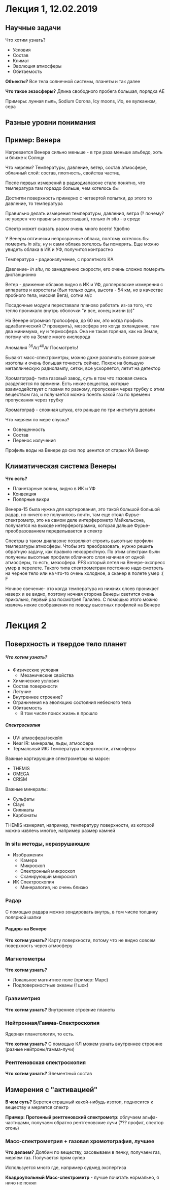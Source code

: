 # Лекция 1, 12.02.2019

## Научные задачи

Что хотим узнать?

- Условия
- Состав
- Климат
- Эволюция атмосферы
- Обитаемость 

**Объекты?** Все тела солнечной системы, планеты и так далее

**Что такое экзосферы?** Длина свободного пробега большая, порядка АЕ

Примеры: лунная пыль, Sodium Corona, Icy moons, Ио, ее вулканизм, сера

## Разные уровни понимания

## Пример: Венера

Нагревается Венера сильно меньше - в три раза меньше альбедо, хоть и ближе к Солнцу

Что меряем? Температуры, давление, ветер, состав атмосфере, облачный слой: состав, плотность, свойства частиц

После первых измерений в радиодиапазоне стало понятно, что температура там гораздо больше, чем хотелось бы

Достигли поверхность примерно с четвертой попытки, до этого то давление, то температура

Правильно делать измерения температуры, давления, ветра (? почему? не уверен что правильно расслышал), только *in situ* - в среде

Спектр может сказать разом очень много всего! Удобно

У Венеры оптически непрозрачные облака, поэтому хотелось бы померить *in situ*, ну и сами облака хотелось бы померить. Еще можно увидеть облака в ИК и УФ, получится контрастно 

Температура - радиоизлучение, с пролетного КА

Давление- *in situ*, по замедлению скорости, его очень сложно померить дистанционно

Ветер - движение облаков видно в ИК и УФ, доплеровские измерения с аппаратов и аэростаты (был только один, высота - 54 км, но в качестве пробного тела, миссия Вега), сотни $м / c$

Посадочные модули переставали планово работать из-за того, что тепло проникало внутрь оболочки "и все, конец жизни (с)"

На Венере огромная тропосфера, до 60 км, это когда профиль адиабатический (? проверить), мезосфера это когда охлаждение, там два минимума, ну и термосфера. Она не такая горячая, как на Земле, потому что на Земле много кислорода 

Аномалия $^{36}Ar/^{40}Ar$ Посмотреть! 

Бывают масс-спектрометры, можно даже различать всякие разные изотопы и очень большая точность сейчас. Похож на большую металлическую радиолампу, сетки, все ускоряется, летит на детектор

Хроматограф- типа газовый завод, суть в том что газовая смесь разделяется по времени. Есть некие вещества, которые взаимодействует с газами по разному, пропускаем через трубку с этим веществом газ, и получается можно понять какой газ по времени пропускания через трубку

Хроматограф - сложная штука, его раньше по три института делали

Что меряем по мере спуска?

- Освещенность
- Состав
- Перенос излучения

Профиль воды на Венере до сих пор ценится от старых КА Венер 

## Климатическая система Венеры

**Что есть?**

- Планетарные волны, видно в ИК и УФ 
- Конвекция
- Полярные вихри

Венера-15 была нужна для картирования, это такой большой большой радар, но ничего не получилось почти, там еще стоял Фурье-спектрометр, это на самом деле интерферометр Майкельсона, получается на выходе интерферограмма, которая дальше Фурье-преобразованием переделывается в спектр

Спектры в таком диапазоне позволяют строить высотные профили температуры атмосферы. Чтобы это преобразовать, нужно решить обратную задачу, как правило некорректную. По этим спектрам были получены высотные профили облачного слоя начиная от одной атмосферы, то есть, мезосфера. PFS который летел на Венере-экспресс умер в перелете. Такого типа спектрометрам постоянно надо смотреть на черное тело или на что-то очень холодное, а сканер в полете умер :( F

Ночное свечение- это когда температура из нижних слоев проникает наверх и ее видно, поэтому ночная сторона Венеры светится очень прикольно, первый раз посмотрел Галилео. С помощью этого можно извлечь некие соображения по поводу высотных профилей на Венере

# Лекция 2

##  Поверхность и твердое тело планет 

##### Что хотим узнать?

- Физические условия
  - Механические свойства
- Химические условия
- Состав поверхности
- Летучие 
- Внутреннее строение?
- Ограничения на эволюцию состояния небесного тела
- Обитаемость
  - В том числе поиск жизнь в прошло

##### Спектроскопия

- UV: атмосфера/эскейп
- Near IR: минералы, льды, атмосфера
- Термальный ИК: Температура поверхности, атмосферы

Важные картирующие спектрометры на марсе:

- THEMIS
- OMEGA
- CRISM

Важные минералы:

- Сульфаты
- Clays 
- Силикаты
- Карбонаты

THEMIS измеряет, например, температуру поверхности, из которой можно извлечь многое, например размер камней

### In situ методы, неразрушающие

- Изображения
  - Камера
  - Микроскоп
  - Электронный микроскоп
  - Сканирующий микроскоп
- ИК Спектроскопия 
  - Минералогия, но очень близко 

### Радар

С помощью радара можно зондировать внутрь, в том числе толщину полярной шапки

#### Радары на Венере

**Что хотим узнать?** Карту поверхности, потому что не видно совсем поверхность через атмосферу

### Магнетометры

**Что хотим узнать?** 

- Локальное магнитное поле (пример: Марс)
- Подповерхностные океаны (! шок)

### Гравиметрия

**Что хотим узнать?** Внутреннее строение планеты

### Нейтронная/Гамма-Спектроскопия

Ядерная планетология, то есть.

**Что хотим узнать?** С помощью КЛ можем узнать внутреннее строение (разные нейтроны/гамма-лучи)

### Рентгеновская спектроскопия 

**Что хотим узнать?** Элементный состав

## Измерения с "активацией"

**В чем суть?** Берется страшный какой-нибудь изотоп, подносится к веществу и меряется спектр

**Пример: Протонный рентгеновский спектрометр:** облучаем альфа-частицами, получаем обратно рентгеновские лучи (??? профит, спектор огонь)

### Масс-спектрометрия + газовая хромотография, лучшее

**Что делаем?** Долбим по веществу, засовываем в печку, получаем газ, меряем газ. Получается прям супер

Используется много где, например судмед экспертиза

**Квадроупольный Масс-спектрометр** - лучше почитать нормально, я ничо не понял



